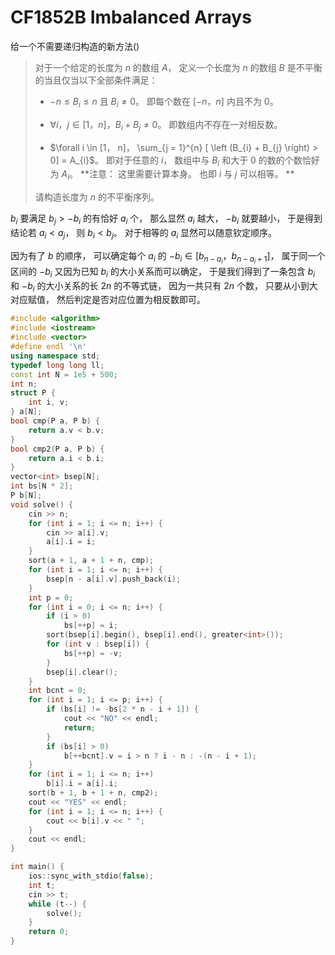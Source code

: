 # CF1852B Imbalanced Arrays

给一个不需要递归构造的新方法()

> 对于一个给定的长度为 $n$ 的数组 $A$， 定义一个长度为 $n$ 的数组 $B$ 是不平衡的当且仅当以下全部条件满足：
> 
> - $-n \leq B_{i} \leq n$ 且 $B_{i} \ne 0$。 即每个数在 $[-n， n]$ 内且不为 $0$。
> 
> - $\forall i， j \in [1， n]， B_{i} + B_{j} \neq 0$。 即数组内不存在一对相反数。
> 
> - $\forall i \in [1， n]， \sum_{j = 1}^{n} [ \left (B_{i} + B_{j} \right) > 0] = A_{i}$。 即对于任意的 $i$， 数组中与 $B_{i}$ 和大于 $0$ 的数的个数恰好为 $A_{i}$。 **注意： 这里需要计算本身。 也即 $i$ 与 $j$ 可以相等。 **
> 
> 请构造长度为 $n$ 的不平衡序列。

$b_i$ 要满足 $b_j>-b_i$ 的有恰好 $a_i$ 个， 那么显然 $a_i$ 越大， $-b_i$ 就要越小， 于是得到结论若 $a_i<a_j$， 则 $b_i<b_j$。 对于相等的 $a_i$ 显然可以随意钦定顺序。

因为有了 $b$ 的顺序， 可以确定每个 $a_i$ 的 $-b_i\in [b_{n-a_i}， b_{n-a_i+1}]$， 属于同一个区间的 $-b_i$ 又因为已知 $b_i$ 的大小关系而可以确定， 于是我们得到了一条包含 $b_i$ 和 $-b_i$ 的大小关系的长 $2n$ 的不等式链， 因为一共只有 $2n$ 个数， 只要从小到大对应赋值， 然后判定是否对应位置为相反数即可。

```cpp
#include <algorithm>
#include <iostream>
#include <vector>
#define endl '\n'
using namespace std;
typedef long long ll;
const int N = 1e5 + 500;
int n;
struct P {
    int i, v;
} a[N];
bool cmp(P a, P b) {
    return a.v < b.v;
}
bool cmp2(P a, P b) {
    return a.i < b.i;
}
vector<int> bsep[N];
int bs[N * 2];
P b[N];
void solve() {
    cin >> n;
    for (int i = 1; i <= n; i++) {
        cin >> a[i].v;
        a[i].i = i;
    }
    sort(a + 1, a + 1 + n, cmp);
    for (int i = 1; i <= n; i++) {
        bsep[n - a[i].v].push_back(i);
    }
    int p = 0;
    for (int i = 0; i <= n; i++) {
        if (i > 0)
            bs[++p] = i;
        sort(bsep[i].begin(), bsep[i].end(), greater<int>());
        for (int v : bsep[i]) {
            bs[++p] = -v;
        }
        bsep[i].clear();
    }
    int bcnt = 0;
    for (int i = 1; i <= p; i++) {
        if (bs[i] != -bs[2 * n - i + 1]) {
            cout << "NO" << endl;
            return;
        }
        if (bs[i] > 0)
            b[++bcnt].v = i > n ? i - n : -(n - i + 1);
    }
    for (int i = 1; i <= n; i++)
        b[i].i = a[i].i;
    sort(b + 1, b + 1 + n, cmp2);
    cout << "YES" << endl;
    for (int i = 1; i <= n; i++) {
        cout << b[i].v << " ";
    }
    cout << endl;
}

int main() {
    ios::sync_with_stdio(false);
    int t;
    cin >> t;
    while (t--) {
        solve();
    }
    return 0;
}
```